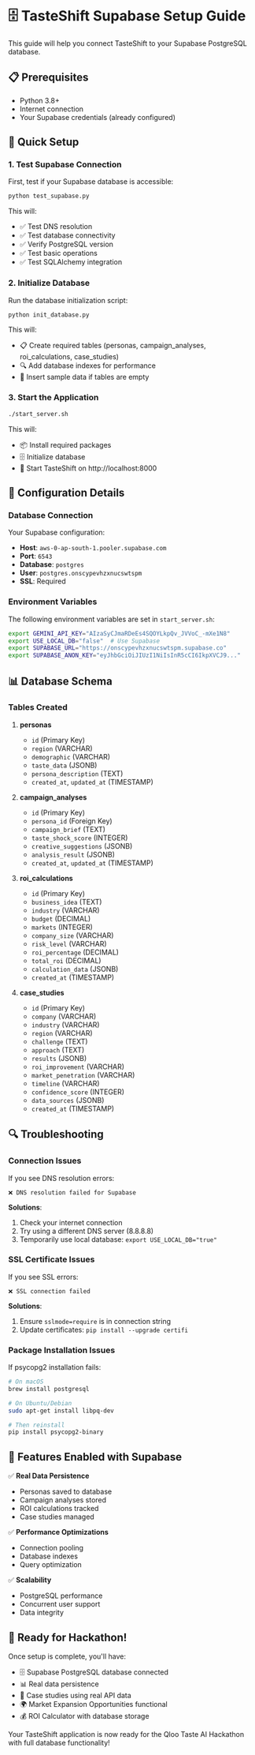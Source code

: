 # 🗄️ TasteShift Supabase Setup Guide

This guide will help you connect TasteShift to your Supabase PostgreSQL database.

## 📋 Prerequisites

- Python 3.8+
- Internet connection
- Your Supabase credentials (already configured)

## 🚀 Quick Setup

### 1. Test Supabase Connection

First, test if your Supabase database is accessible:

```bash
python test_supabase.py
```

This will:
- ✅ Test DNS resolution
- ✅ Test database connectivity
- ✅ Verify PostgreSQL version
- ✅ Test basic operations
- ✅ Test SQLAlchemy integration

### 2. Initialize Database

Run the database initialization script:

```bash
python init_database.py
```

This will:
- 📋 Create required tables (personas, campaign_analyses, roi_calculations, case_studies)
- 🔍 Add database indexes for performance
- 🌱 Insert sample data if tables are empty

### 3. Start the Application

```bash
./start_server.sh
```

This will:
- 📦 Install required packages
- 🗄️ Initialize database
- 🚀 Start TasteShift on http://localhost:8000

## 🔧 Configuration Details

### Database Connection

Your Supabase configuration:
- **Host**: `aws-0-ap-south-1.pooler.supabase.com`
- **Port**: `6543`
- **Database**: `postgres`
- **User**: `postgres.onscypevhzxnucswtspm`
- **SSL**: Required

### Environment Variables

The following environment variables are set in `start_server.sh`:

```bash
export GEMINI_API_KEY="AIzaSyCJmaRDeEs4SQOYLkpQv_JVVoC_-mXe1N8"
export USE_LOCAL_DB="false"  # Use Supabase
export SUPABASE_URL="https://onscypevhzxnucswtspm.supabase.co"
export SUPABASE_ANON_KEY="eyJhbGciOiJIUzI1NiIsInR5cCI6IkpXVCJ9..."
```

## 📊 Database Schema

### Tables Created

1. **personas**
   - `id` (Primary Key)
   - `region` (VARCHAR)
   - `demographic` (VARCHAR)
   - `taste_data` (JSONB)
   - `persona_description` (TEXT)
   - `created_at`, `updated_at` (TIMESTAMP)

2. **campaign_analyses**
   - `id` (Primary Key)
   - `persona_id` (Foreign Key)
   - `campaign_brief` (TEXT)
   - `taste_shock_score` (INTEGER)
   - `creative_suggestions` (JSONB)
   - `analysis_result` (JSONB)
   - `created_at`, `updated_at` (TIMESTAMP)

3. **roi_calculations**
   - `id` (Primary Key)
   - `business_idea` (TEXT)
   - `industry` (VARCHAR)
   - `budget` (DECIMAL)
   - `markets` (INTEGER)
   - `company_size` (VARCHAR)
   - `risk_level` (VARCHAR)
   - `roi_percentage` (DECIMAL)
   - `total_roi` (DECIMAL)
   - `calculation_data` (JSONB)
   - `created_at` (TIMESTAMP)

4. **case_studies**
   - `id` (Primary Key)
   - `company` (VARCHAR)
   - `industry` (VARCHAR)
   - `region` (VARCHAR)
   - `challenge` (TEXT)
   - `approach` (TEXT)
   - `results` (JSONB)
   - `roi_improvement` (VARCHAR)
   - `market_penetration` (VARCHAR)
   - `timeline` (VARCHAR)
   - `confidence_score` (INTEGER)
   - `data_sources` (JSONB)
   - `created_at` (TIMESTAMP)

## 🔍 Troubleshooting

### Connection Issues

If you see DNS resolution errors:
```
❌ DNS resolution failed for Supabase
```

**Solutions**:
1. Check your internet connection
2. Try using a different DNS server (8.8.8.8)
3. Temporarily use local database: `export USE_LOCAL_DB="true"`

### SSL Certificate Issues

If you see SSL errors:
```
❌ SSL connection failed
```

**Solutions**:
1. Ensure `sslmode=require` is in connection string
2. Update certificates: `pip install --upgrade certifi`

### Package Installation Issues

If psycopg2 installation fails:
```bash
# On macOS
brew install postgresql

# On Ubuntu/Debian
sudo apt-get install libpq-dev

# Then reinstall
pip install psycopg2-binary
```

## 🎯 Features Enabled with Supabase

✅ **Real Data Persistence**
- Personas saved to database
- Campaign analyses stored
- ROI calculations tracked
- Case studies managed

✅ **Performance Optimizations**
- Connection pooling
- Database indexes
- Query optimization

✅ **Scalability**
- PostgreSQL performance
- Concurrent user support
- Data integrity

## 🚀 Ready for Hackathon!

Once setup is complete, you'll have:
- 🗄️ Supabase PostgreSQL database connected
- 📊 Real data persistence
- 🔧 Case studies using real API data
- 🌍 Market Expansion Opportunities functional
- 💰 ROI Calculator with database storage

Your TasteShift application is now ready for the Qloo Taste AI Hackathon with full database functionality!
